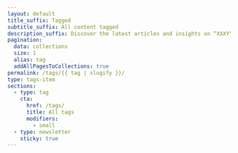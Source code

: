 ```yaml
---
layout: default
title_suffix: Tagged
subtitle_suffix: All content tagged
description_suffix: Discover the latest articles and insights on “XXXYYY” on silvestar.codes. Find content related to “XXXYYY” topic and learn more about it.
pagination:
  data: collections
  size: 1
  alias: tag
  addAllPagesToCollections: true
permalink: /tags/{{ tag | slugify }}/
type: tags-item
sections:
  - type: tag
    cta:
      href: /tags/
      title: All tags
      modifiers:
        - small
  - type: newsletter
    sticky: true
---
```

